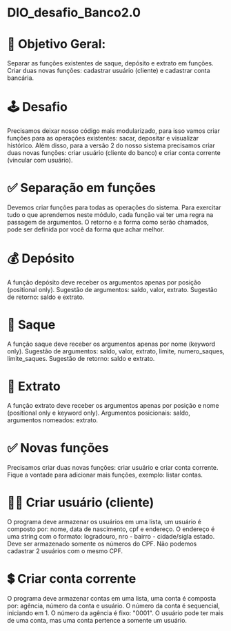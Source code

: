 # DIO_desafio_Banco2.0

# 🎯 Objetivo Geral:

Separar as funções existentes de saque, depósito e extrato em funções. Criar duas novas funções: cadastrar usuário (cliente) e cadastrar conta bancária.

# 🕹️ Desafio
Precisamos deixar nosso código mais modularizado, para isso vamos criar funções para as operações existentes: sacar, depositar e visualizar histórico. Além disso, para a versão 2 do nosso sistema precisamos criar duas novas funções: criar usuário (cliente do banco) e criar conta corrente (vincular com usuário).

# ✅ Separação em funções
Devemos criar funções para todas as operações do sistema.
Para exercitar tudo o que aprendemos neste módulo, cada função vai ter uma regra na passagem de argumentos. O retorno e a forma como serão chamados, pode ser definida por você da forma que achar melhor.

# 💰 Depósito
A função depósito deve receber os argumentos apenas por posição (positional only). Sugestão de argumentos: saldo, valor, extrato. Sugestão de retorno: saldo e extrato.

# 💸 Saque
A função saque deve receber os argumentos apenas por nome (keyword only). Sugestão de argumentos: saldo, valor, extrato, limite, numero_saques, limite_saques. Sugestão de retorno: saldo e extrato.

# 🧾 Extrato
A função extrato deve receber os argumentos apenas por posição e nome (positional only e keyword only). Argumentos posicionais: saldo, argumentos nomeados: extrato.

# ✅ Novas funções
Precisamos criar duas novas funções: criar usuário e criar conta corrente. Fique a vontade para adicionar mais funções, exemplo: listar contas.

# 🧍‍♂️ Criar usuário (cliente)
O programa deve armazenar os usuários em uma lista, um usuário é composto por: nome, data de nascimento, cpf e endereço. O endereço é uma string com o formato: logradouro, nro - bairro - cidade/sigla estado. Deve ser armazenado somente os números do CPF. Não podemos cadastrar 2 usuários com o mesmo CPF.

# 💲 Criar conta corrente
O programa deve armazenar contas em uma lista, uma conta é composta por: agência, número da conta e usuário. O número da conta é sequencial, iniciando em 1. O número da agência é fixo: "0001". O usuário pode ter mais de uma conta, mas uma conta pertence a somente um usuário.